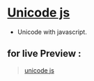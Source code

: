 # [Unicode js](https://osama-mohamed.github.io/unicode_js)


* Unicode with javascript.


## for live Preview :

> [unicode js](https://osama-mohamed.github.io/unicode_js)
